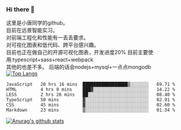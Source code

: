 ### Hi there 👋

这里是小唐同学的github。<br>
目前在远景智能实习。<br>
对前端工程化和性能有一丢丢要求。<br>
对可视化图表和低代码、跨平台感兴趣。<br>
目前也正在做自己的开源可视化图表，开发进度20%
目前主要使用:typescript+sass+react+webpack<br>
其他的也差不多。
后端的话会nodejs+mysql+一点点mongodb<br>
[![Top Langs](https://github-readme-stats.vercel.app/api/top-langs/?username=isaacttttttt&layout=compact)](https://github.com/anuraghazra/github-readme-stats)<br>
<!--START_SECTION:waka-->

```text
JavaScript   20 hrs 16 mins  █████████████████▒░░░░░░░   69.71 %
HTML         4 hrs 8 mins    ███▓░░░░░░░░░░░░░░░░░░░░░   14.22 %
LESS         2 hrs 26 mins   ██░░░░░░░░░░░░░░░░░░░░░░░   08.40 %
TypeScript   50 mins         ▓░░░░░░░░░░░░░░░░░░░░░░░░   02.91 %
CSS          45 mins         ▓░░░░░░░░░░░░░░░░░░░░░░░░   02.60 %
Markdown     23 mins         ▒░░░░░░░░░░░░░░░░░░░░░░░░   01.34 %
```

<!--END_SECTION:waka-->

[![Anurag's github stats](https://github-readme-stats.vercel.app/api?username=isaacttttttt)](https://github.com/anuraghazra/github-readme-stats)

